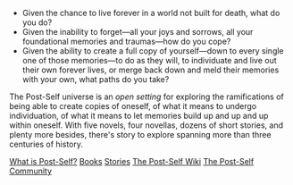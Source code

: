 ---
---

<div class="hero">
    <ul>
        <li>Given the chance to live forever in a world not built for death, what do you do?</li>
        <li>Given the inability to forget—all your joys and sorrows, all your foundational memories and traumas—how do you cope?</li>
        <li>Given the ability to create a full copy of yourself—down to every single one of those memories—to do as they will, to individuate and live out their own forever lives, or merge back down and meld their memories with your own, what paths do you take?</li>
    </ul>
</div>

The Post-Self universe is an *open setting* for exploring the ramifications of being able to create copies of oneself, of what it means to undergo individuation, of what it means to let memories build up and up and up within oneself. With five novels, four novellas, dozens of short stories, and plenty more besides, there's story to explore spanning more than three centuries of history.

<!--
Alternately: "If I had a nickel for every time I accidentally wrote something with heavy plural undertones that I hadn't intended but nonetheless made me doubt my identity, I'd have two nickels! Which isn't a lot, but it is weird that it happened twice."
-->

<p class="buy">
<a href="https://wiki.post-self.ink/wiki/What_is_Post-Self%3F">What is Post-Self?</a>
<a href="/books">Books</a>
<a href="/stories">Stories</a>
<a href="https://wiki.post-self.ink">The Post-Self Wiki</a>
<a href="https://wiki.post-self.ink/wiki/The_Post-Self_community">The Post-Self Community</a>
</p>

